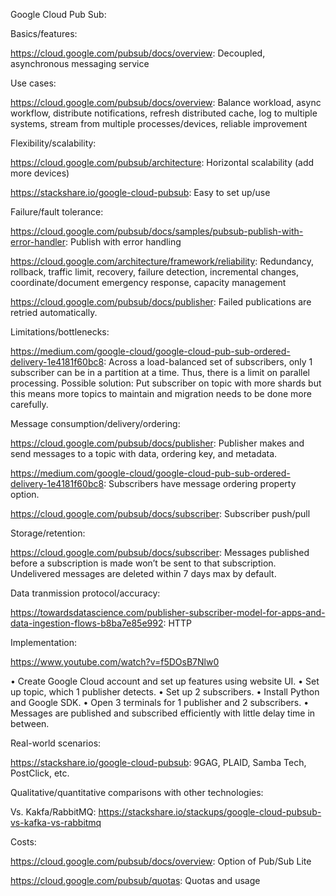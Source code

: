 Google Cloud Pub Sub:

Basics/features:

https://cloud.google.com/pubsub/docs/overview: Decoupled, asynchronous messaging service 

Use cases:

https://cloud.google.com/pubsub/docs/overview: Balance workload, async workflow, distribute notifications, refresh distributed cache, log to multiple systems, stream from multiple processes/devices, reliable improvement

Flexibility/scalability:

https://cloud.google.com/pubsub/architecture: Horizontal scalability (add more devices)

https://stackshare.io/google-cloud-pubsub: Easy to set up/use

Failure/fault tolerance:

https://cloud.google.com/pubsub/docs/samples/pubsub-publish-with-error-handler: Publish with error handling

https://cloud.google.com/architecture/framework/reliability: Redundancy, rollback, traffic limit, recovery, failure detection, incremental changes, coordinate/document emergency response, capacity management

https://cloud.google.com/pubsub/docs/publisher: Failed publications are retried automatically.

Limitations/bottlenecks:

https://medium.com/google-cloud/google-cloud-pub-sub-ordered-delivery-1e4181f60bc8: Across a load-balanced set of subscribers, only 1 subscriber can be in a partition at a time. Thus, there is a limit on parallel processing. Possible solution: Put subscriber on topic with more shards but this means more topics to maintain and migration needs to be done more carefully.

Message consumption/delivery/ordering:

https://cloud.google.com/pubsub/docs/publisher: Publisher makes and send messages to a topic with data, ordering key, and metadata.

https://medium.com/google-cloud/google-cloud-pub-sub-ordered-delivery-1e4181f60bc8: Subscribers have message ordering property option.

https://cloud.google.com/pubsub/docs/subscriber: Subscriber push/pull

Storage/retention:

https://cloud.google.com/pubsub/docs/subscriber: Messages published before a subscription is made won’t be sent to that subscription. Undelivered messages are deleted within 7 days max by default.

Data tranmission protocol/accuracy:

https://towardsdatascience.com/publisher-subscriber-model-for-apps-and-data-ingestion-flows-b8ba7e85e992: HTTP

Implementation:

https://www.youtube.com/watch?v=f5DOsB7Nlw0

•	Create Google Cloud account and set up features using website UI.
•	Set up topic, which 1 publisher detects.
•	Set up 2 subscribers.
•	Install Python and Google SDK.
•	Open 3 terminals for 1 publisher and 2 subscribers.
•	Messages are published and subscribed efficiently with little delay time in between.

Real-world scenarios:

https://stackshare.io/google-cloud-pubsub: 9GAG, PLAID, Samba Tech, PostClick, etc.

Qualitative/quantitative comparisons with other technologies:

Vs. Kakfa/RabbitMQ: https://stackshare.io/stackups/google-cloud-pubsub-vs-kafka-vs-rabbitmq

Costs:

https://cloud.google.com/pubsub/docs/overview: Option of Pub/Sub Lite

https://cloud.google.com/pubsub/quotas: Quotas and usage